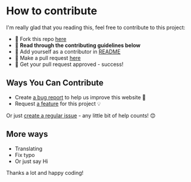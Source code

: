 # How to contribute

I'm really glad that you reading this, feel free to contribute to this project:

- 🍴 Fork this repo [here](https://github.com/huuquyet/soroban-oracle/fork)
- 🔨 **Read through the contributing guidelines below**
- 👥 Add yourself as a contributor in [README](../README.md)
- 🔧 Make a pull request [here](https://github.com/huuquyet/soroban-oracle/compare)
- 🎉 Get your pull request approved - success!

## Ways You Can Contribute

- Create [a bug report](https://github.com/huuquyet/soroban-oracle/issues/new?assignees=&labels=bug&projects=&template=bug_report.md&title=Bug%3A+) to help us improve this website 🐛
- Request [a feature](https://github.com/huuquyet/soroban-oracle/issues/new?assignees=&labels=enhancement&projects=&template=feature_request.md&title=Feature+Request%3A+) for this project 💡

Or just [create a regular issue](https://github.com/huuquyet/soroban-oracle/issues/new/choose) - any little bit of help counts! 😊

## More ways

- Translating
- Fix typo
- Or just say Hi

Thanks a lot and happy coding!
